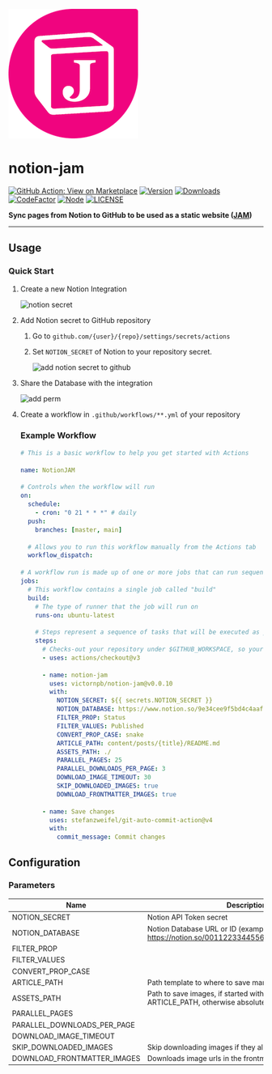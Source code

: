 ![](./notion-jam-logo-256.png)

# notion-jam
<!-- badge -->
[![GitHub Action: View on Marketplace](https://img.shields.io/badge/GitHub%20Action-View_on_Marketplace-blue?style=flat-square&logo=github)](https://github.com/marketplace/actions/notion-jam)
[![Version](https://img.shields.io/npm/v/notion-jam.svg?style=flat-square)](https://www.npmjs.com/package/notion-jam)
[![Downloads](https://img.shields.io/npm/dt/notion-jam.svg?style=flat-square)](https://www.npmjs.com/package/notion-jam)
[![CodeFactor](https://www.codefactor.io/repository/github/victornpb/notion-jam/badge?style=flat-square)](https://www.codefactor.io/repository/github/victornpb/notion-jam)
[![Node](https://img.shields.io/node/v/notion-jam.svg?style=flat-square)](package.json)
[![LICENSE](https://img.shields.io/github/license/victornpb/notion-jam?style=flat-square)](LICENSE)
<!-- endbadge -->

**Sync pages from Notion to GitHub to be used as a static website ([JAM][jamstack])**

---

## Usage

### Quick Start

1. Create a new Notion Integration
    
    ![notion secret](https://user-images.githubusercontent.com/3372598/168543273-8b592c0d-8459-4669-a608-4473edcd4a40.gif)

    
2. Add Notion secret to GitHub repository
    1. Go to `github.com/{user}/{repo}/settings/secrets/actions`
    2. Set `NOTION_SECRET` of Notion to your repository secret.
        
        ![add notion secret to github](https://user-images.githubusercontent.com/3372598/168543331-efb3a64a-d126-477d-84db-d05b22131ce4.gif)
    
3. Share the Database with the integration
    
    ![add perm](https://user-images.githubusercontent.com/3372598/168543407-b8d7373a-c6ea-4e2a-9eef-2a29f6a557bb.gif)
    
4. Create a workflow in `.github/workflows/**.yml` of your repository
    
    ### Example Workflow
    
    ```yaml
    # This is a basic workflow to help you get started with Actions
    
    name: NotionJAM
    
    # Controls when the workflow will run
    on:
      schedule:
        - cron: "0 21 * * *" # daily
      push:
        branches: [master, main]
    
      # Allows you to run this workflow manually from the Actions tab
      workflow_dispatch:
    
    # A workflow run is made up of one or more jobs that can run sequentially or in parallel
    jobs:
      # This workflow contains a single job called "build"
      build:
        # The type of runner that the job will run on
        runs-on: ubuntu-latest
    
        # Steps represent a sequence of tasks that will be executed as part of the job
        steps:
          # Checks-out your repository under $GITHUB_WORKSPACE, so your job can access it
          - uses: actions/checkout@v3
    
          - name: notion-jam
            uses: victornpb/notion-jam@v0.0.10
            with:
              NOTION_SECRET: ${{ secrets.NOTION_SECRET }}
              NOTION_DATABASE: https://www.notion.so/9e34cee9f5bd4c4aaf0d2eaf73ead47b
              FILTER_PROP: Status
              FILTER_VALUES: Published
              CONVERT_PROP_CASE: snake
              ARTICLE_PATH: content/posts/{title}/README.md
              ASSETS_PATH: ./
              PARALLEL_PAGES: 25
              PARALLEL_DOWNLOADS_PER_PAGE: 3
              DOWNLOAD_IMAGE_TIMEOUT: 30
              SKIP_DOWNLOADED_IMAGES: true
              DOWNLOAD_FRONTMATTER_IMAGES: true
          
          - name: Save changes
            uses: stefanzweifel/git-auto-commit-action@v4
            with:
              commit_message: Commit changes
    ```
    

## Configuration

### Parameters

| Name | Description | Required | Default |
| --- | --- | --- | --- |
| NOTION_SECRET | Notion API Token secret | ✅ |  |
| NOTION_DATABASE | Notion Database URL or ID (example: https://notion.so/00112233445566778899aabbccddeeff) | ✅ |  |
| FILTER_PROP |  |  | Status |
| FILTER_VALUES |  |  | Published |
| CONVERT_PROP_CASE |  |  | snake |
| ARTICLE_PATH | Path template to where to save markdown files |  | posts/{title}/README.md |
| ASSETS_PATH | Path to save images, if started with . will be relative to ARTICLE_PATH, otherwise absolute |  | ./ |
| PARALLEL_PAGES |  |  | 25 |
| PARALLEL_DOWNLOADS_PER_PAGE |  |  | 3 |
| DOWNLOAD_IMAGE_TIMEOUT |  |  | 30 |
| SKIP_DOWNLOADED_IMAGES | Skip downloading images if they already exist in the path |  | true |
| DOWNLOAD_FRONTMATTER_IMAGES | Downloads image urls in the frontmatter |  | true |


  [jamstack]: https://jamstack.org/what-is-jamstack/
